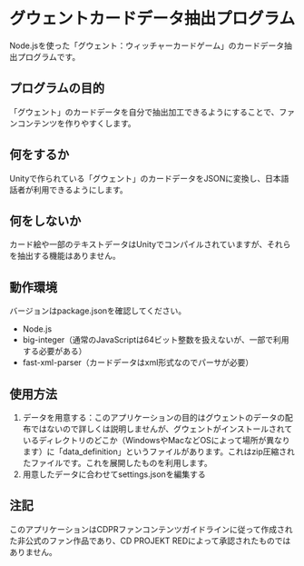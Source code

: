 # グウェントカードデータ抽出プログラム
Node.jsを使った「グウェント：ウィッチャーカードゲーム」のカードデータ抽出プログラムです。


## プログラムの目的
「グウェント」のカードデータを自分で抽出加工できるようにすることで、ファンコンテンツを作りやすくします。


## 何をするか
Unityで作られている「グウェント」のカードデータをJSONに変換し、日本語話者が利用できるようにします。


## 何をしないか
カード絵や一部のテキストデータはUnityでコンパイルされていますが、それらを抽出する機能はありません。


## 動作環境
バージョンはpackage.jsonを確認してください。
- Node.js
- big-integer（通常のJavaScriptは64ビット整数を扱えないが、一部で利用する必要がある）
- fast-xml-parser（カードデータはxml形式なのでパーサが必要）


## 使用方法
1. データを用意する：このアプリケーションの目的はグウェントのデータの配布ではないので詳しくは説明しませんが、グウェントがインストールされているディレクトリのどこか（WindowsやMacなどOSによって場所が異なります）に「data_definition」というファイルがあります。これはzip圧縮されたファイルです。これを展開したものを利用します。
2. 用意したデータに合わせてsettings.jsonを編集する


## 注記
このアプリケーションはCDPRファンコンテンツガイドラインに従って作成された非公式のファン作品であり、CD PROJEKT REDによって承認されたものではありません。

